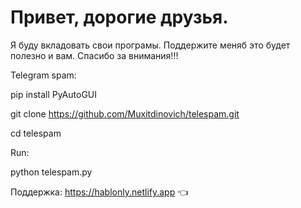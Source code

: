 # Привет, дорогие друзья.
Я буду вкладовать свои програмы. Поддержите меняб это будет полезно и вам. Cпасибо за внимания!!!

Telegram spam:

pip install PyAutoGUI

git clone https://github.com/Muxitdinovich/telespam.git

cd telespam

Run:

python telespam.py

Поддержка: https://hablonly.netlify.app 👈
